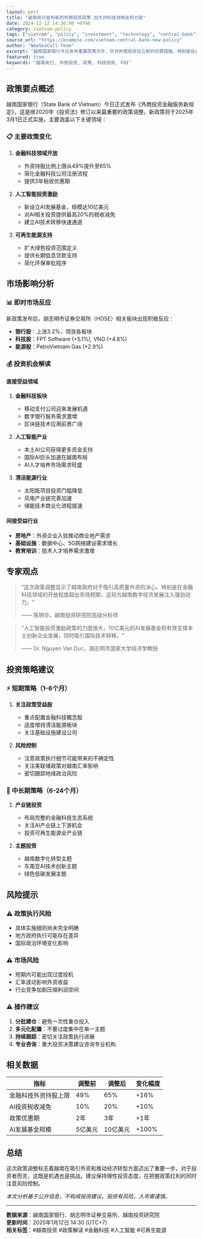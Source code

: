 ```yaml
---
layout: post
title: "越南央行宣布新的外商投资政策 加大对科技领域支持力度"
date: 2024-12-12 14:30:00 +0700
category: vietnam-policy
tags: ["vietnam", "policy", "investment", "technology", "central-bank"]
source_url: "https://example.com/vietnam-central-bank-new-policy"
author: "NewSeaCall Team"
excerpt: "越南国家银行今日发布重要政策文件，针对外商投资设立新的优惠措施，特别是在金融科技、人工智能和可再生能源领域，预计将吸引更多国际资本流入。"
featured: true
keywords: "越南央行, 外商投资, 政策, 科技投资, FDI"
---
```


## 政策要点概述

越南国家银行（State Bank of Vietnam）今日正式发布《外商投资金融服务新规定》，这是继2020年《投资法》修订以来最重要的政策调整。新政策将于2025年3月1日正式实施，主要涵盖以下关键领域：

### 📋 主要政策变化

1. **金融科技领域开放**
   - 外资持股比例上限从49%提升至65%
   - 简化金融科技公司注册流程
   - 提供3年税收优惠期

2. **人工智能投资激励**
   - 新设立AI发展基金，规模达10亿美元
   - 对AI相关投资提供最高20%的税收减免
   - 建立AI技术转移快速通道

3. **可再生能源支持**
   - 扩大绿色投资范围定义
   - 提供长期低息贷款支持
   - 简化环保审批程序

## 市场影响分析

### 📊 即时市场反应

新政策发布后，胡志明市证券交易所（HOSE）相关板块出现积极反应：

- **银行股**：上涨3.2%，领涨各板块
- **科技股**：FPT Software (+5.1%), VNG (+4.8%)
- **能源股**：PetroVietnam Gas (+2.9%)

### 💰 投资机会解读

#### 直接受益领域

1. **金融科技板块**
   - 移动支付公司迎来发展机遇
   - 数字银行服务需求激增
   - 区块链技术应用前景广阔

2. **人工智能产业**
   - 本土AI公司获得更多资金支持
   - 国际AI巨头加速在越南布局
   - AI人才培养市场需求旺盛

3. **清洁能源行业**
   - 太阳能项目投资门槛降低
   - 风电产业链完善加速
   - 储能技术商业化进程提速

#### 间接受益行业

- **房地产**：外资企业入驻推动商业地产需求
- **基础设施**：数据中心、5G网络建设需求增长
- **教育培训**：技术人才培养需求激增

## 专家观点

> "这次政策调整显示了越南政府对于吸引高质量外资的决心。特别是在金融科技领域的开放程度超出市场预期，这将为越南数字经济发展注入强劲动力。" 
> 
> —— 陈明华，越南投资研究院高级分析师

> "人工智能投资激励政策的力度很大，10亿美元的AI发展基金将有效支撑本土创新企业发展，同时吸引国际技术转移。"
> 
> —— Dr. Nguyen Van Duc，胡志明市国家大学经济学教授

## 投资策略建议

### ⚡ 短期策略（1-6个月）

1. **关注政策受益股**
   - 重点配置金融科技概念股
   - 适度增持清洁能源板块
   - 关注基础设施建设公司

2. **风险控制**
   - 注意政策执行细节可能带来的不确定性
   - 关注美联储政策对越南汇率影响
   - 密切跟踪地缘政治风险

### 🎯 中长期策略（6-24个月）

1. **产业链投资**
   - 布局完整的金融科技生态系统
   - 关注AI产业链上下游机会
   - 投资可再生能源全产业链

2. **主题投资**
   - 越南数字化转型主题
   - 东南亚AI技术创新主题
   - 绿色低碳发展主题

## 风险提示

### ⚠️ 政策执行风险

- 具体实施细则尚未完全明确
- 地方政府执行可能存在差异
- 国际政治环境变化影响

### ⚠️ 市场风险

- 短期内可能出现过度投机
- 汇率波动影响外资收益
- 行业竞争加剧压缩利润空间

### ⚠️ 操作建议

1. **分批建仓**：避免一次性重仓投入
2. **多元化配置**：不要过度集中在单一主题
3. **持续跟踪**：密切关注政策执行进展
4. **专业咨询**：重大投资决策建议咨询专业机构

## 相关数据

| 指标 | 调整前 | 调整后 | 变化幅度 |
|------|--------|--------|----------|
| 金融科技外资持股上限 | 49% | 65% | +16% |
| AI投资税收减免 | 10% | 20% | +10% |
| 政策优惠期 | 2年 | 3年 | +1年 |
| AI发展基金规模 | 5亿美元 | 10亿美元 | +100% |

## 总结

这次政策调整标志着越南在吸引外资和推动经济转型方面迈出了重要一步。对于投资者而言，这既是机遇也是挑战。建议保持理性投资态度，在把握政策红利的同时注意风险控制。

*本文分析基于公开信息，不构成投资建议。投资有风险，入市需谨慎。*

---

**数据来源**：越南国家银行、胡志明市证券交易所、越南投资研究院  
**更新时间**：2025年1月12日 14:30 (UTC+7)  
**相关标签**：#越南投资 #政策解读 #金融科技 #人工智能 #可再生能源